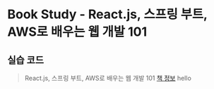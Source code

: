 # Book Study - React.js, 스프링 부트, AWS로 배우는 웹 개발 101
## 실습 코드

> React.js, 스프링 부트, AWS로 배우는 웹 개발 101
> [책 정보](http://www.yes24.com/Product/Goods/103768882)
> hello